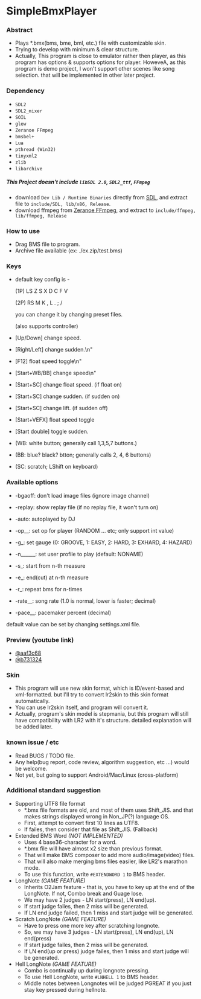 # SimpleBmxPlayer

### Abstract
- Plays \*.bmx(bms, bme, bml, etc.) file with customizable skin.
- Trying to develop with minimum & clear structure.
- Actually, This program is close to emulator rather then player, as this program has options & supports options for player. HoweveA, as this program is demo project, I won't support other scenes like song selection. that will be implemented in other later project.

### Dependency
- ```SDL2```
- ```SDL2_mixer```
- ```SOIL```
- ```glew```
- ```Zeranoe FFmpeg```
- ```bmsbel+```
- ```Lua```
- ```pthread (Win32)```
- ```tinyxml2```
- ```zlib```
- ```libarchive```

##### This Project doesn't include ```libSDL 2.0```, ```SDL2_ttf```, ```FFmpeg```
  - download ```Dev Lib / Runtime Binaries``` directly from [SDL](https://www.libsdl.org/download-2.0.php), and extract file to ```include/SDL, lib/x86, Release```.
  - download ffmpeg from [Zeranoe FFmpeg](http://ffmpeg.zeranoe.com/builds/), and extract to ```include/ffmpeg, lib/ffmpeg, Release```

### How to use
- Drag BMS file to program.
- Archive file available (ex: ./ex.zip/test.bms)

### Keys
- default key config is -

  (1P) LS Z S X D C F V

  (2P) RS M K , L . ; /

  you can change it by changing preset files.

  (also supports controller)
- [Up/Down]      change speed.
- [Right/Left]   change sudden.\n"
- [F12]          float speed toggle\n"
- [Start+WB/BB]  change speed\n"
- [Start+SC]     change float speed. (if float on)
- [Start+SC]     change sudden. (if sudden on)
- [Start+SC]     change lift. (if sudden off)
- [Start+VEFX]   float speed toggle
- [Start double] toggle sudden.

- (WB: white button; generally call 1,3,5,7 buttons.)
- (BB: blue? black? btton; generally calls 2, 4, 6 buttons)
- (SC: scratch; LShift on keyboard)

### Available options
- -bgaoff: don't load image files (ignore image channel)
- -replay: show replay file (if no replay file, it won't turn on)
- -auto: autoplayed by DJ
- -op__: set op for player (RANDOM ... etc; only support int value)

- -g_: set gauge (0: GROOVE, 1: EASY, 2: HARD, 3: EXHARD, 4: HAZARD)
- -n______: set user profile to play (default: NONAME)
- -s_: start from n-th measure
- -e_: end(cut) at n-th measure
- -r_: repeat bms for n-times
- -rate__: song rate (1.0 is normal, lower is faster; decimal)
- -pace__: pacemaker percent (decimal)

default value can be set by changing settings.xml file.

### Preview (youtube link)
- [@aaf3c68](https://www.youtube.com/watch?v=11DYI2wY4SU)
- [@b731324](https://www.youtube.com/watch?v=8fhnrE0w0_Q)

### Skin
- This program will use new skin format, which is ID/event-based and xml-formatted. but I'll try to convert lr2skin to this skin format automatically.
- You can use lr2skin itself, and program will convert it.
- Actually, program's skin model is stepmania, but this program will still have compatibility with LR2 with it's structure. detailed explanation will be added later.

### known issue / etc
- Read BUGS / TODO file.
- Any help(bug report, code review, algorithm suggestion, etc ...) would be welcome.
- Not yet, but going to support Android/Mac/Linux (cross-platform)

### Additional standard suggestion
- Supporting UTF8 file format
  - *.bmx file formats are old, and most of them uses Shift_JIS. and that makes strings displayed wrong in Non_JP(?) language OS.
  - First, attempt to convert first 10 lines as UTF8.
  - If failes, then consider that file as Shift_JIS. (Fallback)
- Extended BMS Word *(NOT IMPLEMENTED)*
  - Uses 4 base36-character for a word.
  - *.bmx file will have almost x2 size than previous format.
  - That will make BMS composer to add more audio/image(video) files.
  - That will also make merging bms files easiler, like LR2\'s marathon mode.
  - To use this function, write ```#EXTENDWORD 1``` to BMS header.
- LongNote *(GAME FEATURE)*
  - Inherits O2Jam feature - that is, you have to key up at the end of the LongNote. If not, Combo break and Guage lose.
  - We may have 2 judges - LN start(press), LN end(up).
  - If start judge failes, then 2 miss will be generated.
  - If LN end judge failed, then 1 miss and start judge will be generated.
- Scratch LongNote *(GAME FEATURE)*
  - Have to press one more key after scratching longnote.
  - So, we may have 3 judges - LN start(press), LN end(up), LN end(press)
  - If start judge failes, then 2 miss will be generated.
  - If LN end(up or press) judge failes, then 1 miss and start judge will be generated.
- Hell LongNote *(GAME FEATURE)*
  - Combo is continually up during longnote pressing.
  - To use Hell LongNote, write ```#LNHELL 1``` to BMS header.
  - Middle notes between Longnotes will be judged PGREAT if you just stay key pressed during hellnote.
